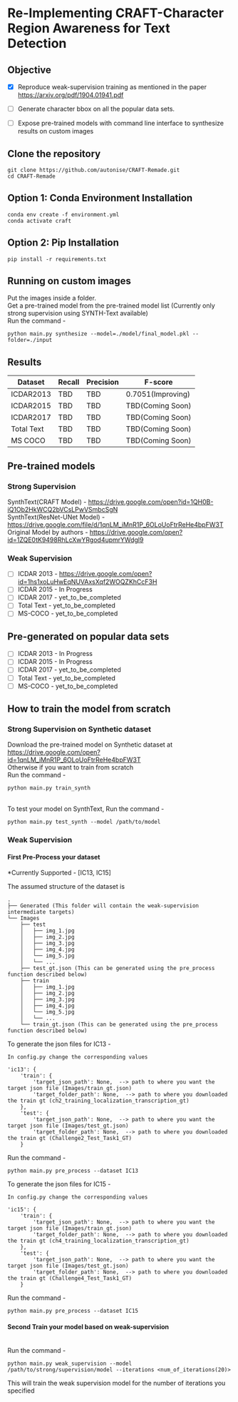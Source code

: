 # Re-Implementing CRAFT-Character Region Awareness for Text Detection


## Objective

- [X] Reproduce weak-supervision training as mentioned in the paper https://arxiv.org/pdf/1904.01941.pdf
- [ ] Generate character bbox on all the popular data sets.
- [ ] Expose pre-trained models with command line interface to synthesize results on custom images


## Clone the repository

    git clone https://github.com/autonise/CRAFT-Remade.git
    cd CRAFT-Remade

## Option 1: Conda Environment Installation
    conda env create -f environment.yml
    conda activate craft

## Option 2: Pip Installation
    pip install -r requirements.txt

## Running on custom images

Put the images inside a folder.
<br>Get a pre-trained model from the pre-trained model list (Currently only strong supervision using SYNTH-Text available)
<br>Run the command - 

    python main.py synthesize --model=./model/final_model.pkl --folder=./input
    
## Results

| Dataset | Recall | Precision | F-score |
|---------|--------|-----------|---------|
| ICDAR2013 | TBD | TBD | 0.7051(Improving) |
| ICDAR2015 | TBD | TBD | TBD(Coming Soon) |
| ICDAR2017 | TBD | TBD | TBD(Coming Soon) |
| Total Text | TBD | TBD | TBD(Coming Soon) |
| MS COCO | TBD | TBD | TBD(Coming Soon) |

## Pre-trained models

### Strong Supervision

SynthText(CRAFT Model) - https://drive.google.com/open?id=1QH0B-iQ1Ob2HkWCQ2bVCsLPwVSmbcSgN<br>
SynthText(ResNet-UNet Model) - https://drive.google.com/file/d/1qnLM_iMnR1P_6OLoUoFtrReHe4bpFW3T
Original Model by authors - https://drive.google.com/open?id=1ZQE0tK9498RhLcXwYRgod4upmrYWdgl9<br>
    
### Weak Supervision

- [ ] ICDAR 2013 - https://drive.google.com/open?id=1hs1xoLuHwEqNUVAxsXqf2WOQZKhCcF3H
- [ ] ICDAR 2015 - In Progress
- [ ] ICDAR 2017 - yet_to_be_completed
- [ ] Total Text - yet_to_be_completed
- [ ] MS-COCO - yet_to_be_completed
    
## Pre-generated on popular data sets

- [ ] ICDAR 2013 - In Progress
- [ ] ICDAR 2015 - In Progress
- [ ] ICDAR 2017 - yet_to_be_completed
- [ ] Total Text - yet_to_be_completed
- [ ] MS-COCO - yet_to_be_completed
    
## How to train the model from scratch

### Strong Supervision on Synthetic dataset

Download the pre-trained model on Synthetic dataset at https://drive.google.com/open?id=1qnLM_iMnR1P_6OLoUoFtrReHe4bpFW3T
<br> Otherwise if you want to train from scratch
<br> Run the command - 
    
    python main.py train_synth
    
<br> To test your model on SynthText, Run the command -
    
    python main.py test_synth --model /path/to/model
    
### Weak Supervision

#### First Pre-Process your dataset

*Currently Supported - [IC13, IC15]

The assumed structure of the dataset is

    .
    ├── Generated (This folder will contain the weak-supervision intermediate targets)
    └── Images
        ├── test
        │   ├── img_1.jpg
        │   ├── img_2.jpg
        │   ├── img_3.jpg
        │   ├── img_4.jpg
        │   └── img_5.jpg
        │   └── ...
        ├── test_gt.json (This can be generated using the pre_process function described below)
        ├── train
        │   ├── img_1.jpg
        │   ├── img_2.jpg
        │   ├── img_3.jpg
        │   ├── img_4.jpg
        │   └── img_5.jpg
        │   └── ...
        └── train_gt.json (This can be generated using the pre_process function described below)

To generate the json files for IC13 - 

    In config.py change the corresponding values
    
    'ic13': {
		'train': {
			'target_json_path': None,  --> path to where you want the target json file (Images/train_gt.json)
			'target_folder_path': None,  --> path to where you downloaded the train gt (ch2_training_localization_transcription_gt)
		},
		'test': {
			'target_json_path': None,  --> path to where you want the target json file (Images/test_gt.json)
			'target_folder_path': None,  --> path to where you downloaded the train gt (Challenge2_Test_Task1_GT)
		}
		
Run the command - 
	
	python main.py pre_process --dataset IC13
		
To generate the json files for IC15 - 

    In config.py change the corresponding values
    
    'ic15': {
		'train': {
			'target_json_path': None,  --> path to where you want the target json file (Images/train_gt.json)
			'target_folder_path': None,  --> path to where you downloaded the train gt (ch4_training_localization_transcription_gt)
		},
		'test': {
			'target_json_path': None,  --> path to where you want the target json file (Images/test_gt.json)
			'target_folder_path': None,  --> path to where you downloaded the train gt (Challenge4_Test_Task1_GT)
		}

Run the command - 

	python main.py pre_process --dataset IC15

#### Second Train your model based on weak-supervision

<br> Run the command - 

    python main.py weak_supervision --model /path/to/strong/supervision/model --iterations <num_of_iterations(20)>
    
This will train the weak supervision model for the number of iterations you specified
